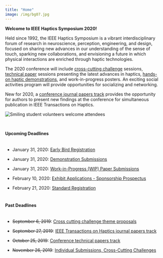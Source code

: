 ```yaml
---
title: "Home"
image: /img/bg07.jpg
---
```


**Welcome to IEEE Haptics Symposium 2020!**

Held since 1992, the IEEE Haptics Symposium is a vibrant interdisciplinary forum of research in neuroscience, perception, engineering, and design, focused on sharing new advances in our understanding of the sense of touch, sparking new collaborations, and envisioning a future in which physical interactions are enriched through haptic technologies.  

The 2020 conference will include [cross-cutting challenge](/presenting/cross-cutting-challenges/) sessions, [technical paper](/presenting/technical-papers/) sessions presenting the latest advances in haptics,  [hands-on haptic demonstrations](/presenting/demos), and work-in-progress posters. An exciting social activities program will provide opportunities for socializing and networking.

New for 2020, a [conference journal papers track](/presenting/transactions-on-haptics-early-submission) provides the opportunity for authors to present new findings at the conference for simultaneous publication in IEEE Transactions on Haptics.

![Smiling student volunteers welcome attendees](/img/slide-image-6-crop.jpg)

<hr style="height:12px; visibility:hidden;" />

#### Upcoming Deadlines

<hr style="height:2px; visibility:hidden;" />

* January 31, 2020: [Early Bird Registration](/attending/registration/)

* January 31, 2020: [Demonstration Submissions](/presenting/demos/)

* January 31, 2020: [Work-in-Progress (WIP) Paper Submissions](/presenting/work-in-progress-wip-papers/)

* February 10, 2020: [Exhibit Applications - Sponsorship Prospectus](/sponsors/)

* February 21, 2020: [Standard Registration](/attending/registration/)

<hr style="height:6px; visibility:hidden;" />

#### Past Deadlines

<hr style="height:2px; visibility:hidden;" />

* ~~September 6, 2019~~: [Cross cutting challenge theme proposals](/presenting/cross-cutting-challenges/)

* ~~September 27, 2019~~: [IEEE Transactions on Haptics journal papers track](/presenting/transactions-on-haptics-early-submission)

* ~~October 25, 2019~~: [Conference technical papers track](/presenting/technical-papers/)

* ~~November 26, 2019~~: [Individual Submissions, Cross-Cutting Challenges](/presenting/cross-cutting-challenges/)

<br>
